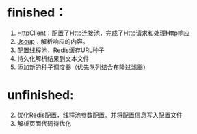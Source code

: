 # finished：
1. [HttpClient](https://hc.apache.org/httpcomponents-client-ga/)：配置了Http连接池，完成了Http请求和处理Http响应<br>
2. [Jsoup](https://jsoup.org/)：解析响应的内容。
3. 配置线程池，[Redis](https://redis.io/)缓存URL种子
4. 持久化解析结果到文本文件
5. 添加新的种子调度器（优先队列结合布隆过滤器）

# unfinished:
2. 优化Redis配置，线程池参数配置。并将配置信息写入配置文件
3. 解析页面代码待优化